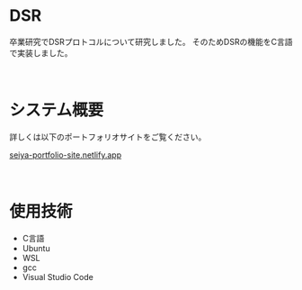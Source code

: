 # DSR

卒業研究でDSRプロトコルについて研究しました。
そのためDSRの機能をC言語で実装しました。

<br>

# システム概要

詳しくは以下のポートフォリオサイトをご覧ください。

[seiya-portfolio-site.netlify.app](https://seiya-portfolio-site.netlify.app)

<br>

# 使用技術

- C言語
- Ubuntu
- WSL
- gcc
- Visual Studio Code
